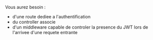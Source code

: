 Vous aurez besoin : 
 - d'une route dediee a l'authentification
 - du controller associe
 - d'un middleware capable de controler la presence du JWT lors de      l'arrivee d'une requete entrante